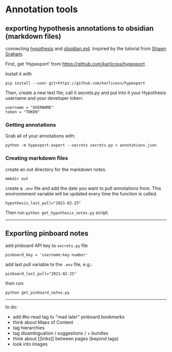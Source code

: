 # Annotation tools

## exporting hypothesis annotations to obsidian (markdown files)

connecting [hypothesis](https://hypothes.is) and [obsidian.md](obsidian.md). Inspired by the tutorial from [Shawn Graham](https://electricarchaeology.ca/2021/02/14/from-hypothesis-annotation-to-obsidian-note/).

First, get ‘Hypexport’ from https://github.com/karlicoss/hypexport . 

Install it with

``` pip install --user git+https://github.com/karlicoss/hypexport ```

Then, create a new text file; call it secrets.py and put into it your Hypothesis username and your developer token:

```
username = "USERNAME"
token = "TOKEN"
```

### Getting annotations
Grab all of your annotations with:

``` python -m hypexport.export --secrets secrets.py > annotations.json ```

### Creating markdown files

create an out directory for the markdown notes. 

```mmkdir out```

create a ```.env``` file and add the date you want to pull annotations from. 
This environmment variable will be updated every time the function is called.

```hypothesis_last_pull="2021-02-25" ```


Then run ```python get_hypothesis_notes.py``` script.

---

## Exporting pinboard notes

add pinboard API key to ```secrets.py``` file

``` pinboard_key = 'username:key-number' ```


add last pull variable to the ```.env``` file, e.g.:

```pinboard_last_pull="2021-02-25" ```

then run:

``` python get_pinboard_notes.py ```

----
to do:

- add #to-read tag to "read later" pinboard bookmarks
- think about Maps of Content 
- tag hierarchies 
- tag disambiguation / suggestions / + bundles
- think about [[links]] between pages (beyond tags)
- look into images
